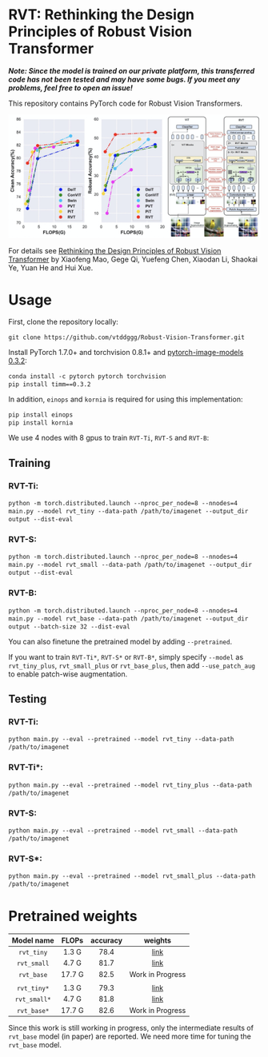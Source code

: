# RVT: Rethinking the Design Principles of Robust Vision Transformer

***Note: Since the model is trained on our private platform, this transferred code has not been tested and may have some bugs. If you meet any problems, feel free to open an issue!***

This repository contains PyTorch code for Robust Vision Transformers.

![RVT](RVT.png)

For details see [Rethinking the Design Principles of Robust Vision Transformer](https://arxiv.org/abs/2105.07926) by Xiaofeng Mao, Gege Qi, Yuefeng Chen, Xiaodan Li, Shaokai Ye, Yuan He and Hui Xue. 

# Usage

First, clone the repository locally:
```
git clone https://github.com/vtddggg/Robust-Vision-Transformer.git
```
Install PyTorch 1.7.0+ and torchvision 0.8.1+ and [pytorch-image-models 0.3.2](https://github.com/rwightman/pytorch-image-models):

```
conda install -c pytorch pytorch torchvision
pip install timm==0.3.2
```
In addition, `einops` and `kornia` is required for using this implementation:
```
pip install einops
pip install kornia
```

We use 4 nodes with 8 gpus to train `RVT-Ti`, `RVT-S` and `RVT-B`:
## Training
### RVT-Ti:
```
python -m torch.distributed.launch --nproc_per_node=8 --nnodes=4 main.py --model rvt_tiny --data-path /path/to/imagenet --output_dir output --dist-eval
```
### RVT-S:
```
python -m torch.distributed.launch --nproc_per_node=8 --nnodes=4 main.py --model rvt_small --data-path /path/to/imagenet --output_dir output --dist-eval
```
### RVT-B:
```
python -m torch.distributed.launch --nproc_per_node=8 --nnodes=4 main.py --model rvt_base --data-path /path/to/imagenet --output_dir output --batch-size 32 --dist-eval
```
You can also finetune the pretrained model by adding `--pretrained`.

If you want to train `RVT-Ti*`, `RVT-S*` or `RVT-B*`, simply specify `--model` as `rvt_tiny_plus`, `rvt_small_plus` or `rvt_base_plus`, then add `--use_patch_aug` to enable patch-wise augmentation.

## Testing
### RVT-Ti:
```
python main.py --eval --pretrained --model rvt_tiny --data-path /path/to/imagenet
```
### RVT-Ti*:
```
python main.py --eval --pretrained --model rvt_tiny_plus --data-path /path/to/imagenet
```
### RVT-S:
```
python main.py --eval --pretrained --model rvt_small --data-path /path/to/imagenet
```
### RVT-S*:
```
python main.py --eval --pretrained --model rvt_small_plus --data-path /path/to/imagenet
```

# Pretrained weights

| Model name   |  FLOPs  | accuracy  | weights |
|:-------:|:--------:|:--------:|:--------:|
| `rvt_tiny` |  1.3 G | 78.4 | [link](https://drive.google.com/file/d/1L500fTe3MRNSfrd3bjfbMDk0M11D-bZR/view?usp=sharing) |
| `rvt_small` |  4.7 G | 81.7 | [link](https://drive.google.com/file/d/1YW19LnWNZnx5tn0x-z-4Oypb4ZGD4QYr/view?usp=sharing) |
| `rvt_base` |  17.7 G | 82.5 | Work in Progress |
| | | | |
| `rvt_tiny*` | 1.3 G | 79.3 | [link](https://drive.google.com/file/d/1zKq6_WT2Y4eHHSARmdU-CkA3rttysPd7/view?usp=sharing) |
| `rvt_small*` | 4.7 G | 81.8 | [link](https://drive.google.com/file/d/1g40huqDVthjS2H5sQV3ppcfcWEzn9ekv/view?usp=sharing) |
| `rvt_base*` | 17.7 G | 82.6 | Work in Progress |

Since this work is still working in progress, only the intermediate results of `rvt_base` model (in paper) are reported. We need more time for tuning the `rvt_base` model.
